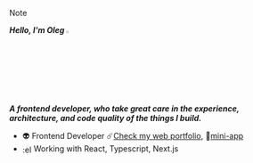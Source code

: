 > [!NOTE]
> ***Hello, I'm Oleg <img src="https://media.giphy.com/media/hvRJCLFzcasrR4ia7z/giphy.gif" width="3%">***
> 
> ***A frontend developer, who take great care in the experience, architecture, and code quality of the things I build.***
> 
> * 👽 Frontend Developer
> ☄️[Check my web portfolio,](https://lega-portfolio.vercel.app/)
> 📱[mini-app](https://t.me/Legab_bot)
> * <img align="absmiddle" alt=":electron:" class="emoji" src="https://github.githubassets.com/assets/electron-fef70acde3b4.png" width="16" height="16"> Working with React, Typescript, Next.js

